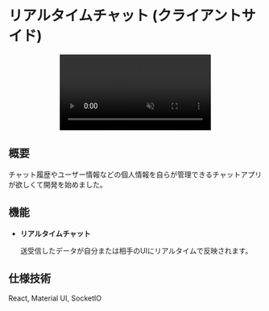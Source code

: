 # リアルタイムチャット (クライアントサイド)

<div style="display: flex; justify-content: center;">
    <video controls src="https://github.com/user-attachments/assets/4ec7491e-b545-4de3-8e94-cd3cd340c906" muted="true"></video>
</div>

## 概要

チャット履歴やユーザー情報などの個人情報を自らが管理できるチャットアプリが欲しくて開発を始めました。

## 機能

- **リアルタイムチャット**

    送受信したデータが自分または相手のUIにリアルタイムで反映されます。

## 仕様技術

React, Material UI, SocketIO

